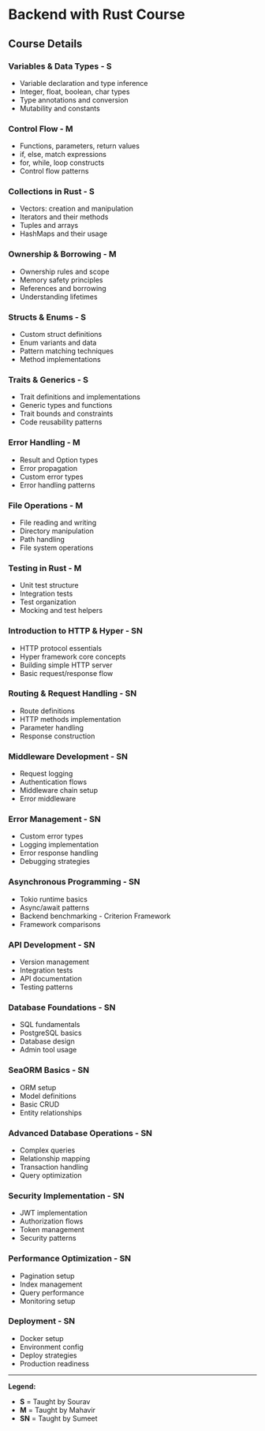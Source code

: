 # Backend with Rust Course

## Course Details

### Variables & Data Types - **S**
* Variable declaration and type inference
* Integer, float, boolean, char types
* Type annotations and conversion
* Mutability and constants

### Control Flow - **M**
* Functions, parameters, return values
* if, else, match expressions
* for, while, loop constructs
* Control flow patterns

### Collections in Rust - **S**
* Vectors: creation and manipulation
* Iterators and their methods
* Tuples and arrays
* HashMaps and their usage

### Ownership & Borrowing - **M**
* Ownership rules and scope
* Memory safety principles
* References and borrowing
* Understanding lifetimes

### Structs & Enums - **S**
* Custom struct definitions
* Enum variants and data
* Pattern matching techniques
* Method implementations

### Traits & Generics - **S**
* Trait definitions and implementations
* Generic types and functions
* Trait bounds and constraints
* Code reusability patterns

### Error Handling - **M**
* Result and Option types
* Error propagation
* Custom error types
* Error handling patterns

### File Operations - **M**
* File reading and writing
* Directory manipulation
* Path handling
* File system operations

### Testing in Rust - **M**
* Unit test structure
* Integration tests
* Test organization
* Mocking and test helpers

### Introduction to HTTP & Hyper - **SN**
* HTTP protocol essentials
* Hyper framework core concepts
* Building simple HTTP server
* Basic request/response flow

### Routing & Request Handling - **SN**
* Route definitions
* HTTP methods implementation
* Parameter handling
* Response construction

### Middleware Development - **SN**
* Request logging
* Authentication flows
* Middleware chain setup
* Error middleware

### Error Management - **SN**
* Custom error types
* Logging implementation
* Error response handling
* Debugging strategies

### Asynchronous Programming - **SN**
* Tokio runtime basics
* Async/await patterns
* Backend benchmarking - Criterion Framework
* Framework comparisons

### API Development - **SN**
* Version management
* Integration tests
* API documentation
* Testing patterns

### Database Foundations - **SN**
* SQL fundamentals
* PostgreSQL basics
* Database design
* Admin tool usage

### SeaORM Basics - **SN**
* ORM setup
* Model definitions
* Basic CRUD
* Entity relationships

### Advanced Database Operations - **SN**
* Complex queries
* Relationship mapping
* Transaction handling
* Query optimization

### Security Implementation - **SN**
* JWT implementation
* Authorization flows
* Token management
* Security patterns

### Performance Optimization - **SN**
* Pagination setup
* Index management
* Query performance
* Monitoring setup

### Deployment - **SN**
* Docker setup
* Environment config
* Deploy strategies
* Production readiness

---

**Legend:**
- **S**  = Taught by Sourav
- **M**  = Taught by Mahavir
- **SN** = Taught by Sumeet